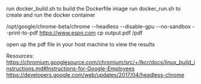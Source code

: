 run docker_build.sh to build the Dockerfile image
run docker_run.sh to create and run the docker container

/opt/google/chrome-beta/chrome --headless --disable-gpu --no-sandbox --print-to-pdf https://www.espn.com
cp output.pdf /pdf

open up the pdf file in your host machine to view the results

Resources:
https://chromium.googlesource.com/chromium/src/+/lkcr/docs/linux_build_instructions.md#Instructions-for-Google-Employees
https://developers.google.com/web/updates/2017/04/headless-chrome
